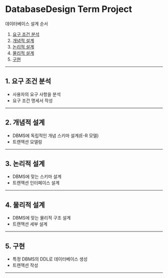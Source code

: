# DatabaseDesign Term Project

데이터베이스 설계 순서

1. [요구 조건 분석](#1.-요구-조건-분석)
2. [개념적 설계](#2.-개념적-설계)
3. [논리적 설계](#3.-논리적-설계)
4. [물리적 설계](#4.-물리적-설계)
5. [구현](#5.-구현)

---

## 1. 요구 조건 분석

- 사용자의 요구 사항을 분석
-  요구 조건 명세서 작성

---

## 2. 개념적 설계

- DBMS에 독립적인 개념 스키마 설계(E-R 모델)
-  트랜잭션 모델링

---

## 3. 논리적 설계

- DBMS에 맞는 스키마 설계
-  트랜잭션 인터페이스 설계

---

## 4. 물리적 설계

- DBMS에 맞는 물리적 구조 설계
-  트랜잭션 세부 설계

---

## 5. 구현

- 특정 DBMS의 DDL로 데이터베이스 생성
-  트랜잭션 작성

---

